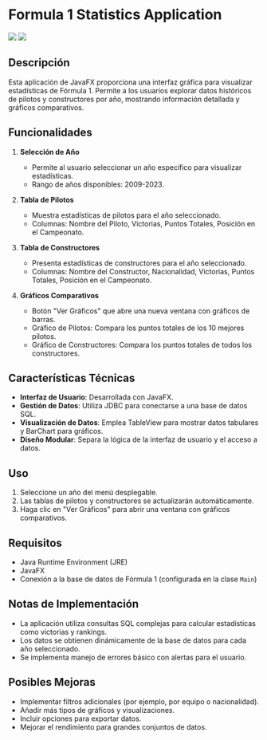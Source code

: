 # Formula 1 Statistics Application

![](https://scontent.fgye1-2.fna.fbcdn.net/v/t1.15752-9/450499378_1259813632065288_1007715998113363942_n.png?_nc_cat=103&ccb=1-7&_nc_sid=9f807c&_nc_eui2=AeETxPjNZkjQA73sdDnZwM758gEu--pDtqfyAS776kO2p63dxAcRepEnN1TBRLWDNzFz4jKMLX65tbzlV7rTsDLQ&_nc_ohc=OJzkAlvYlS0Q7kNvgHwY1_3&_nc_ht=scontent.fgye1-2.fna&oh=03_Q7cD1QFmMPywWxZlgD2ZAPP5xyUEN8zhfkRYXoTmolRxWl3YFg&oe=66C2AB4C)
![](https://scontent.fgye1-2.fna.fbcdn.net/v/t1.15752-9/450816719_3805786719666150_1358734866311674425_n.png?_nc_cat=105&ccb=1-7&_nc_sid=9f807c&_nc_eui2=AeGk0sJsv9PbUMEBZtDzmMhfYnMWU023p39icxZTTbenf9_NdSeKO2qp8XVBA3su_cda_mWLt6TG5sjVCzcK78AB&_nc_ohc=Mezm-WJOLGoQ7kNvgHoPsYP&_nc_ht=scontent.fgye1-2.fna&oh=03_Q7cD1QEEJXrUhLM8Q1idMRA4ucD3yk7Cp_2QkDTskIq7ur6YnA&oe=66C2A4F3)

## Descripción
Esta aplicación de JavaFX proporciona una interfaz gráfica para visualizar estadísticas de Fórmula 1. Permite a los usuarios explorar datos históricos de pilotos y constructores por año, mostrando información detallada y gráficos comparativos.

## Funcionalidades

1. **Selección de Año**
   - Permite al usuario seleccionar un año específico para visualizar estadísticas.
   - Rango de años disponibles: 2009-2023.

2. **Tabla de Pilotos**
   - Muestra estadísticas de pilotos para el año seleccionado.
   - Columnas: Nombre del Piloto, Victorias, Puntos Totales, Posición en el Campeonato.

3. **Tabla de Constructores**
   - Presenta estadísticas de constructores para el año seleccionado.
   - Columnas: Nombre del Constructor, Nacionalidad, Victorias, Puntos Totales, Posición en el Campeonato.

4. **Gráficos Comparativos**
   - Botón "Ver Gráficos" que abre una nueva ventana con gráficos de barras.
   - Gráfico de Pilotos: Compara los puntos totales de los 10 mejores pilotos.
   - Gráfico de Constructores: Compara los puntos totales de todos los constructores.

## Características Técnicas

- **Interfaz de Usuario**: Desarrollada con JavaFX.
- **Gestión de Datos**: Utiliza JDBC para conectarse a una base de datos SQL.
- **Visualización de Datos**: Emplea TableView para mostrar datos tabulares y BarChart para gráficos.
- **Diseño Modular**: Separa la lógica de la interfaz de usuario y el acceso a datos.

## Uso

1. Seleccione un año del menú desplegable.
2. Las tablas de pilotos y constructores se actualizarán automáticamente.
3. Haga clic en "Ver Gráficos" para abrir una ventana con gráficos comparativos.

## Requisitos

- Java Runtime Environment (JRE)
- JavaFX
- Conexión a la base de datos de Fórmula 1 (configurada en la clase `Main`)

## Notas de Implementación

- La aplicación utiliza consultas SQL complejas para calcular estadísticas como victorias y rankings.
- Los datos se obtienen dinámicamente de la base de datos para cada año seleccionado.
- Se implementa manejo de errores básico con alertas para el usuario.

## Posibles Mejoras

- Implementar filtros adicionales (por ejemplo, por equipo o nacionalidad).
- Añadir más tipos de gráficos y visualizaciones.
- Incluir opciones para exportar datos.
- Mejorar el rendimiento para grandes conjuntos de datos.
